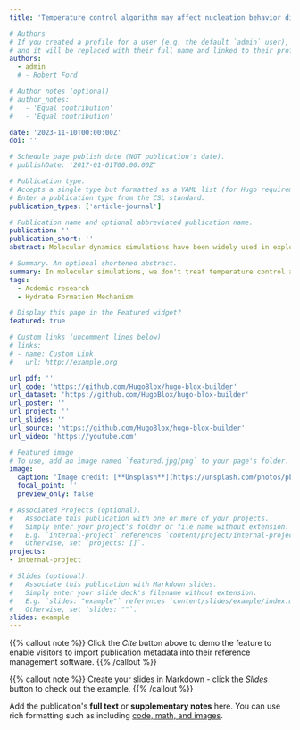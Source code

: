 ```yaml
---
title: 'Temperature control algorithm may affect nucleation behavior differently'

# Authors
# If you created a profile for a user (e.g. the default `admin` user), write the username (folder name) here
# and it will be replaced with their full name and linked to their profile.
authors:
  - admin
  # - Robert Ford

# Author notes (optional)
# author_notes:
#   - 'Equal contribution'
#   - 'Equal contribution'

date: '2023-11-10T00:00:00Z'
doi: ''

# Schedule page publish date (NOT publication's date).
# publishDate: '2017-01-01T00:00:00Z'

# Publication type.
# Accepts a single type but formatted as a YAML list (for Hugo requirements).
# Enter a publication type from the CSL standard.
publication_types: ['article-journal']

# Publication name and optional abbreviated publication name.
publication: ''
publication_short: ''
abstract: Molecular dynamics simulations have been widely used in exploring the nucleation behavior of many systems, including gas hydrates. Gas hydrates are ice-like solids in which gas molecules are trapped in water cages. During hydrate formation, a considerable amount of heat is released, and previous work has reported that the choice of temperature control scheme may affect the behavior of hydrate formation. The origins of this effect have remained an open question. To address this question, extensive NVE simulations and thermostatted (NPT and NVT) simulations with different temperature coupling strengths have been performed and compared for systems where a water nanodroplet is immersed in a H$_2$S  liquid. Detailed analysis of the hydrate structures and their mechanisms of formation has been carried out. Slower nucleation rates in NVE simulations in comparison to NPT simulations have been observed in agreement with previous studies. Probability distributions for various temperature measures along with their spatial distributions have been examined. Interestingly, a comparison of these temperature distributions reveals a small yet noticeable difference in the widths of the distributions for water. The somewhat reduced fluctuations in the temperature for the water species in the NVE simulations appear to be responsible for reducing the hydrate nucleation rate. We further conjecture that the NVE-impeded nucleation rate may be the result of the finite size of the surroundings (here the liquid H$_2$S portion of the system). Additionally, a local spatial temperature gradient arising from the heat released during hydrate formation could not be detected.

# Summary. An optional shortened abstract.
summary: In molecular simulations, we don't treat temperature control as granted. Instead, temperature is an emergent property arising from the kinetic energy of the molecules in the system.  Check it out💡, when we control the temperature with different algorithms, it affects observed nucleation differently. 
tags:
  - Acdemic research
  - Hydrate Formation Mechanism

# Display this page in the Featured widget?
featured: true

# Custom links (uncomment lines below)
# links:
# - name: Custom Link
#   url: http://example.org

url_pdf: ''
url_code: 'https://github.com/HugoBlox/hugo-blox-builder'
url_dataset: 'https://github.com/HugoBlox/hugo-blox-builder'
url_poster: ''
url_project: ''
url_slides: ''
url_source: 'https://github.com/HugoBlox/hugo-blox-builder'
url_video: 'https://youtube.com'

# Featured image
# To use, add an image named `featured.jpg/png` to your page's folder.
image:
  caption: 'Image credit: [**Unsplash**](https://unsplash.com/photos/pLCdAaMFLTE)'
  focal_point: ''
  preview_only: false

# Associated Projects (optional).
#   Associate this publication with one or more of your projects.
#   Simply enter your project's folder or file name without extension.
#   E.g. `internal-project` references `content/project/internal-project/index.md`.
#   Otherwise, set `projects: []`.
projects:
- internal-project

# Slides (optional).
#   Associate this publication with Markdown slides.
#   Simply enter your slide deck's filename without extension.
#   E.g. `slides: "example"` references `content/slides/example/index.md`.
#   Otherwise, set `slides: ""`.
slides: example
---
```


{{% callout note %}}
Click the _Cite_ button above to demo the feature to enable visitors to import publication metadata into their reference management software.
{{% /callout %}}

{{% callout note %}}
Create your slides in Markdown - click the _Slides_ button to check out the example.
{{% /callout %}}

Add the publication's **full text** or **supplementary notes** here. You can use rich formatting such as including [code, math, and images](https://docs.hugoblox.com/content/writing-markdown-latex/).
